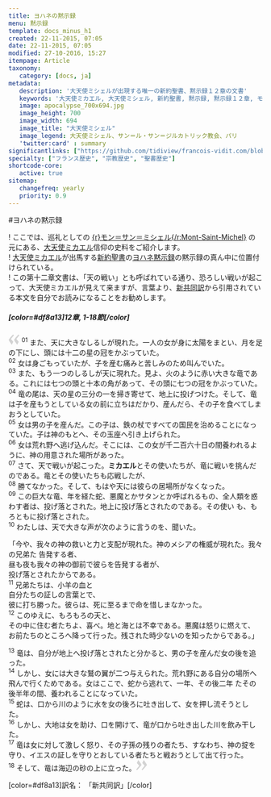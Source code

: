 ```yaml
---
title: ヨハネの黙示録
menu: 黙示録
template: docs_minus_h1
created: 22-11-2015, 07:05
date: 22-11-2015, 07:05
modified: 27-10-2016, 15:27
itempage: Article
taxonomy:
   category: [docs, ja]
metadata:
   description: '大天使ミシェルが出現する唯一の新約聖書、黙示録１２章の文書'
   keywords: '大天使ミカエル, 大天使ミシェル, 新約聖書, 黙示録, 黙示録１２章, モン・サン・ミシェル, モン・サン＝ミシェル, モン＝サン＝ミシェル'
   image: apocalypse_700x694.jpg
   image_height: 700
   image_width: 694
   image_title: "大天使ミシェル"
   image_legend: 大天使ミシェル、サン＝ル・サン＝ジルカトリック教会、パリ
   'twitter:card' : summary
significantlinks: ["https://github.com/tidiview/francois-vidit.com/blob/develop/user/sites/docs/pages/01.reference/04.mont-saint-michel/01.arch-michel/02.apocalypse/docs.ja.md", "https://ja.wikipedia.org/wiki/%E3%83%A2%E3%83%B3%E3%83%BB%E3%82%B5%E3%83%B3%EF%BC%9D%E3%83%9F%E3%82%B7%E3%82%A7%E3%83%AB", "https://ja.wikipedia.org/wiki/%E3%83%9F%E3%82%AB%E3%82%A8%E3%83%AB", "https://ja.wikipedia.org/wiki/%E3%83%A8%E3%83%8F%E3%83%8D%E3%81%AE%E9%BB%99%E7%A4%BA%E9%8C%B2", "https://ja.wikipedia.org/wiki/%E6%96%B0%E7%B4%84%E8%81%96%E6%9B%B8", "https://ja.wikipedia.org/wiki/%E6%96%B0%E5%85%B1%E5%90%8C%E8%A8%B3%E8%81%96%E6%9B%B8"]
specialty: ["フランス歴史", "宗教歴史", "聖書歴史"]
shortcode-core:
   active: true
sitemap:
   changefreq: yearly
   priority: 0.9
---
```

#ヨハネの<wbr>黙示録

! ここでは、巡礼としての [{r}モン＝サン＝ミシェル{/r:Mont-Saint-Michel}][1] の元にある、[大天使ミカエル][2]信仰の<wbr>史料をご紹介します。  
! [大天使ミカエル][2]が<wbr>出馬する[新約聖書][3]の<wbr>[ヨハネ黙示録][4]の<wbr>黙示録の真ん中に<wbr>位置付けられている。  
! この第十二章文書は、「天の戦い」とも<wbr>呼ばれている通り、恐ろしい戦いが<wbr>起こって、大天使<wbr>ミカエルが見えて<wbr>来ますが、言葉より、[新共同訳][5]から引用<wbr>されている本文を<wbr>自分でお読みに<wbr>なることをお勧め<wbr>します。  

##### [color=#df8a13]12章, 1-18節[/color]  

<span><svg xmlns="http://www.w3.org/2000/svg" version="1" width="22px" height="22px" viewBox="0 0 78 78" fill="lightgrey" opacity="1"><path d="M76.5 9.0009L57.0898 32.605c-.88226 1.10283-.88226 1.54397-.88226 1.76454 0 1.10286 1.76455 3.30857 2.8674 4.632l13.0167 14.99877L61.50123 74.9545 50.4727 59.51456c-2.87047-3.97028-10.80793-15.88413-10.80793-19.19267 0-1.76458.6617-2.4263 6.6171-9.7051C60.8395 12.74754 63.04522 10.98297 70.98575 3.0455L76.5 9.00092zm-38.16172 0L18.9281 32.605c-.88228 1.10283-.88228 1.54397-.88228 1.76454 0 1.10286 1.76457 3.30857 2.86742 4.632L33.92688 54.0003 23.3395 74.9545 12.30793 59.51456C9.44053 55.54428 1.5 43.63043 1.5 40.3219c0-1.76458.6617-2.4263 6.6171-9.7051C22.67475 12.74754 24.88043 10.98297 32.82097 3.0455l5.51732 5.9554z"/></svg></span>
<sup>01</sup> 
また、天に大きなしるしが<wbr>現れた。一人の女が身に<wbr>太陽をまとい、月を足の<wbr>下にし、頭には十二の<wbr>星の冠をかぶっていた。  
<sup>02</sup> 
女は身ごもっていたが、子を産む痛みと苦しみの<wbr>ため叫んでいた。  
<sup>03</sup> 
また、もう一つのしるしが<wbr>天に現れた。見よ、火のように赤い大きな<wbr>竜である。これには七つの<wbr>頭と十本の角があって、その頭に七つの冠を<wbr>かぶっていた。  
<sup>04</sup> 
竜の尾は、天の星の三分の一を掃き<wbr>寄せて、地上に<wbr>投げつけた。そして、竜は子を産もうと<wbr>している女の前に<wbr>立ちはだかり、産んだら、その子を食べてしまおうと<wbr>していた。  
<sup>05</sup> 
女は男の子を産んだ。この子は、鉄の杖ですべての<wbr>国民を治めることに<wbr>なっていた。子は神の<wbr>もとへ、その玉座へ引き<wbr>上げられた。   
<sup>06</sup> 
女は荒れ野へ<wbr>逃げ込んだ。そこには、この女が千二百六十日の<wbr>間養われるように、神の用意された場所が<wbr>あった。  
<sup>07</sup> 
さて、天で戦いが<wbr>起こった。**ミカエル**と<wbr>その使いたちが、竜に<wbr>戦いを挑んだのである。竜とその使いたちも<wbr>応戦したが、  
<sup>08</sup> 
勝てなかった。そして、もはや天には彼らの<wbr>居場所がなくなった。  
<sup>09</sup> 
この巨大な竜、年を経た蛇、悪魔とか<wbr>サタンとか呼ばれるもの、全人類を惑わす者は、投げ落とされた。地上に<wbr>投げ落とされたのである。その使い  も、もろともに<wbr>投げ落とされた。  
<sup>10</sup> 
わたしは、天で大きな声が次のように<wbr>言うのを、聞いた。  

「今や、我々の神の救いと力と<wbr>支配が現れた。神の<wbr>メシアの権威が現れた。我々の兄弟た  告発する者、  
昼も夜も我々の神の御前で<wbr>彼らを告発する者が、  
投げ落とされたからで<wbr>ある。  
<sup>11</sup> 
兄弟たちは、小羊の血と  
自分たちの証しの<wbr>言葉とで、  
彼に打ち勝った。彼らは、死に至るまで命を<wbr>惜しまなかった。  
<sup>12</sup> 
このゆえに、もろもろの天と、  
その中に住む者たちよ、喜べ。地と海とは<wbr>不幸である。悪魔は怒りに燃えて、  
お前たちのところへ降って<wbr>行った。残された<wbr>時少ないのを知ったからで<wbr>ある。」  

<sup>13</sup> 
竜は、自分が地上へ投げ<wbr>落とされたと分かると、男の子を産んだ女の後を<wbr>追った。  
<sup>14</sup> 
しかし、女には大きな鷲の翼が<wbr>二つ与えられた。荒れ野にある自分の場所へ<wbr>飛んで行くためである。女はここで、蛇から<wbr>逃れて、一年、その後<wbr>二年  たその後半年の間、養われることになって<wbr>いた。  
<sup>15</sup> 
蛇は、口から川のように<wbr>水を女の後ろに吐き<wbr>出して、女を押し<wbr>流そうとした。  
<sup>16</sup> 
しかし、大地は女を<wbr>助け、口を開けて、竜が<wbr>口から吐き出した川を<wbr>飲み干した。  
<sup>17</sup> 
竜は女に対して激しく<wbr>怒り、その子孫の残りの<wbr>者たち、すなわち、神の<wbr>掟を守り、イエスの証しを<wbr>守りとおしている者たちと<wbr>戦おうとして出て行った。  
<sup>18</sup> 
そして、竜は海辺の砂の<wbr>上に立った。<span><svg xmlns="http://www.w3.org/2000/svg" version="1" width="22px" height="22px" viewBox="0 0 78 78" fill="lightgrey" opacity="1"><path d="M1.5 68.9991L20.9102 45.395c.88226-1.10283.88226-1.54397.88226-1.76454 0-1.10286-1.76455-3.30857-2.8674-4.632L5.90836 23.9997 16.49877 3.0455 27.5273 18.48544c2.87047 3.97028 10.80793 15.88413 10.80793 19.19267 0 1.76458-.6617 2.4263-6.6171 9.7051C17.1605 65.25246 14.95478 67.01703 7.01425 74.9545L1.5 68.99908zm38.16172 0L59.0719 45.395c.88228-1.10283.88228-1.54397.88228-1.76454 0-1.10286-1.76457-3.30857-2.86742-4.632L44.07312 23.9997 54.6605 3.0455l11.03157 15.43992C68.55947 22.45572 76.5 34.36957 76.5 37.6781c0 1.76458-.6617 2.4263-6.6171 9.7051C55.32526 65.25246 53.11957 67.01703 45.17904 74.9545l-5.51732-5.9554z"/></svg></span>  


[color=#df8a13]訳名： 「新共同訳」[/color]

[1]: https://ja.wikipedia.org/wiki/%E3%83%A2%E3%83%B3%E3%83%BB%E3%82%B5%E3%83%B3%EF%BC%9D%E3%83%9F%E3%82%B7%E3%82%A7%E3%83%AB "https://ja.wikipedia.org/wiki/モン＝サン＝ミシェル"
[2]: https://ja.wikipedia.org/wiki/%E3%83%9F%E3%82%AB%E3%82%A8%E3%83%AB "https://ja.wikipedia.org/wiki/ミカエル"
[3]: https://ja.wikipedia.org/wiki/%E6%96%B0%E7%B4%84%E8%81%96%E6%9B%B8 "https://ja.wikipedia.org/wiki/新約聖書"
[4]: https://ja.wikipedia.org/wiki/%E3%83%A8%E3%83%8F%E3%83%8D%E3%81%AE%E9%BB%99%E7%A4%BA%E9%8C%B2 "https://ja.wikipedia.org/wiki/ヨハネの黙示録"
[5]: https://ja.wikipedia.org/wiki/%E6%96%B0%E5%85%B1%E5%90%8C%E8%A8%B3%E8%81%96%E6%9B%B8 "https://ja.wikipedia.org/wiki/新共同訳聖書"
